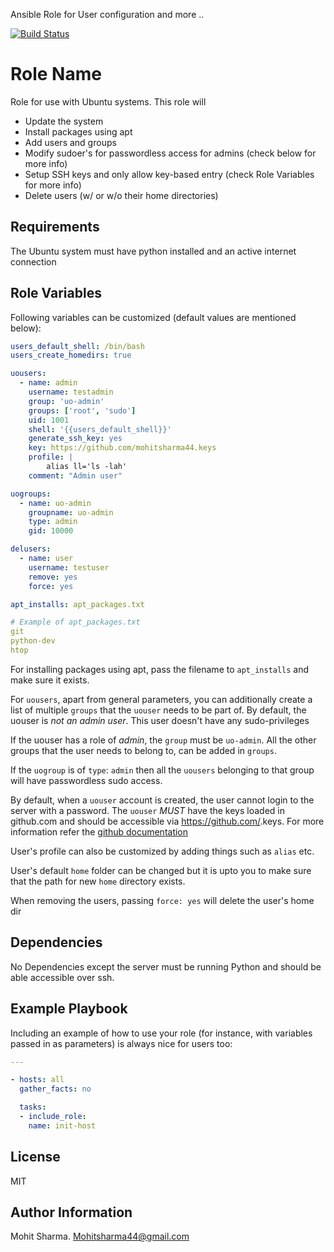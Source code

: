 Ansible Role for User configuration and more ..

[![Build Status](https://travis-ci.org/Mohitsharma44/ansible-userconfig.svg?branch=master)](https://travis-ci.org/Mohitsharma44/ansible-userconfig)

Role Name
=========

Role for use with Ubuntu systems. This role will
- Update the system
- Install packages using apt
- Add users and groups
- Modify sudoer's for passwordless access for admins (check below for more info)
- Setup SSH keys and only allow key-based entry (check Role Variables for more info)
- Delete users (w/ or w/o their home directories)

Requirements
------------

The Ubuntu system must have python installed and an active internet connection

Role Variables
--------------

Following variables can be customized (default values are mentioned below):

``` yaml
users_default_shell: /bin/bash
users_create_homedirs: true

uousers:
  - name: admin
    username: testadmin
    group: 'uo-admin'
    groups: ['root', 'sudo']
    uid: 1001
    shell: '{{users_default_shell}}'
    generate_ssh_key: yes
    key: https://github.com/mohitsharma44.keys
    profile: |
        alias ll='ls -lah'
    comment: "Admin user"

uogroups:
  - name: uo-admin
    groupname: uo-admin
    type: admin
    gid: 10000

delusers:
  - name: user
    username: testuser
    remove: yes
    force: yes

apt_installs: apt_packages.txt
```

``` yaml
# Example of apt_packages.txt
git
python-dev
htop
```

For installing packages using apt, pass the filename to `apt_installs` and make
sure it exists.

For `uousers`, apart from general parameters, you can additionally create a list of
multiple `groups` that the `uouser` needs to be part of. By default, the uouser
is *not an admin user*. This user doesn't have any sudo-privileges

If the uouser has a role of *admin*, the `group` must be `uo-admin`. All the other
groups that the user needs to belong to, can be added in `groups`.

If the `uogroup` is of `type`: `admin` then all the `uousers` belonging to that
group will have passwordless sudo access.

By default, when a `uouser` account is created, the user cannot login to the server
with a password. The `uouser` *MUST* have the keys loaded in github.com and should
be accessible via https://github.com/<uouser>.keys. For more information refer
the [github documentation](https://help.github.com/articles/adding-a-new-ssh-key-to-your-github-account/)

User's profile can also be customized by adding things such as `alias` etc.

User's default `home` folder can be changed but it is upto you to make sure that
the path for new `home` directory exists.

When removing the users, passing `force: yes` will delete the user's home dir

Dependencies
------------

No Dependencies except the server must be running Python and should be able
accessible over ssh.

Example Playbook
----------------

Including an example of how to use your role (for instance, with variables passed in as parameters) is always nice for users too:

``` yaml
---

- hosts: all
  gather_facts: no

  tasks:
  - include_role:
    name: init-host
```

License
-------

MIT

Author Information
------------------

Mohit Sharma. Mohitsharma44@gmail.com

